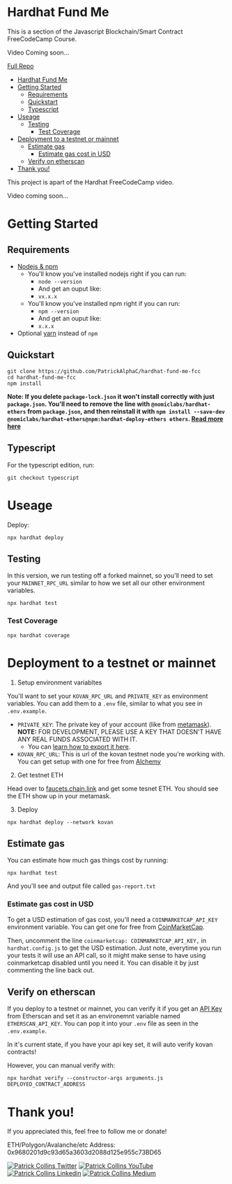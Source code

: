# Hardhat Fund Me

This is a section of the Javascript Blockchain/Smart Contract FreeCodeCamp Course.

Video Coming soon...

[Full Repo](https://github.com/smartcontractkit/full-blockchain-solidity-course-js)

- [Hardhat Fund Me](#hardhat-fund-me)
- [Getting Started](#getting-started)
  - [Requirements](#requirements)
  - [Quickstart](#quickstart)
  - [Typescript](#typescript)
- [Useage](#useage)
  - [Testing](#testing)
    - [Test Coverage](#test-coverage)
- [Deployment to a testnet or mainnet](#deployment-to-a-testnet-or-mainnet)
  - [Estimate gas](#estimate-gas)
    - [Estimate gas cost in USD](#estimate-gas-cost-in-usd)
  - [Verify on etherscan](#verify-on-etherscan)
- [Thank you!](#thank-you)

This project is apart of the Hardhat FreeCodeCamp video.

Video coming soon...

# Getting Started

## Requirements

- [Nodejs & npm](https://nodejs.org/en/)
  - You'll know you've installed nodejs right if you can run:
    - `node --version`
    - And get an ouput like:
    - `vx.x.x`
  - You'll know you've installed npm right if you can run:
    - `npm --version`
    - And get an ouput like:
    - `x.x.x`
- Optional [yarn](https://classic.yarnpkg.com/lang/en/docs/install/) instead of `npm`

## Quickstart

```
git clone https://github.com/PatrickAlphaC/hardhat-fund-me-fcc
cd hardhat-fund-me-fcc
npm install
```

**Note: If you delete `package-lock.json` it won't install correctly with just `package.json`. You'll need to remove the line with `@nomiclabs/hardhat-ethers` from `package.json`, and then reinstall it with `npm install --save-dev @nomiclabs/hardhat-ethers@npm:hardhat-deploy-ethers ethers`. [Read more here](https://github.com/wighawag/hardhat-deploy-ethers#installation)**

## Typescript

For the typescript edition, run:

```
git checkout typescript
```


# Useage

Deploy:

```
npx hardhat deploy
```

## Testing

In this version, we run testing off a forked mainnet, so you'll need to set your `MAINNET_RPC_URL` similar to how we set all our other environment variables. 

```
npx hardhat test
```

### Test Coverage

```
npx hardhat coverage
```

# Deployment to a testnet or mainnet

1. Setup environment variabltes

You'll want to set your `KOVAN_RPC_URL` and `PRIVATE_KEY` as environment variables. You can add them to a `.env` file, similar to what you see in `.env.example`.

- `PRIVATE_KEY`: The private key of your account (like from [metamask](https://metamask.io/)). **NOTE:** FOR DEVELOPMENT, PLEASE USE A KEY THAT DOESN'T HAVE ANY REAL FUNDS ASSOCIATED WITH IT.
  - You can [learn how to export it here](https://metamask.zendesk.com/hc/en-us/articles/360015289632-How-to-Export-an-Account-Private-Key).
- `KOVAN_RPC_URL`: This is url of the kovan testnet node you're working with. You can get setup with one for free from [Alchemy](https://alchemy.com/?a=673c802981)

2. Get testnet ETH

Head over to [faucets.chain.link](https://faucets.chain.link/) and get some tesnet ETH. You should see the ETH show up in your metamask.

3. Deploy

```
npx hardhat deploy --network kovan
```

## Estimate gas

You can estimate how much gas things cost by running:

```
npx hardhat test
```

And you'll see and output file called `gas-report.txt`

### Estimate gas cost in USD

To get a USD estimation of gas cost, you'll need a `COINMARKETCAP_API_KEY` environment variable. You can get one for free from [CoinMarketCap](https://pro.coinmarketcap.com/signup). 

Then, uncomment the line `coinmarketcap: COINMARKETCAP_API_KEY,` in `hardhat.config.js` to get the USD estimation. Just note, everytime you run your tests it will use an API call, so it might make sense to have using coinmarketcap disabled until you need it. You can disable it by just commenting the line back out. 


## Verify on etherscan

If you deploy to a testnet or mainnet, you can verify it if you get an [API Key](https://etherscan.io/myapikey) from Etherscan and set it as an environemnt variable named `ETHERSCAN_API_KEY`. You can pop it into your `.env` file as seen in the `.env.example`.

In it's current state, if you have your api key set, it will auto verify kovan contracts!

However, you can manual verify with:

```
npx hardhat verify --constructor-args arguments.js DEPLOYED_CONTRACT_ADDRESS
```


# Thank you!

If you appreciated this, feel free to follow me or donate!

ETH/Polygon/Avalanche/etc Address: 0x9680201d9c93d65a3603d2088d125e955c73BD65

[![Patrick Collins Twitter](https://img.shields.io/badge/Twitter-1DA1F2?style=for-the-badge&logo=twitter&logoColor=white)](https://twitter.com/PatrickAlphaC)
[![Patrick Collins YouTube](https://img.shields.io/badge/YouTube-FF0000?style=for-the-badge&logo=youtube&logoColor=white)](https://www.youtube.com/channel/UCn-3f8tw_E1jZvhuHatROwA)
[![Patrick Collins Linkedin](https://img.shields.io/badge/LinkedIn-0077B5?style=for-the-badge&logo=linkedin&logoColor=white)](https://www.linkedin.com/in/patrickalphac/)
[![Patrick Collins Medium](https://img.shields.io/badge/Medium-000000?style=for-the-badge&logo=medium&logoColor=white)](https://medium.com/@patrick.collins_58673/)
